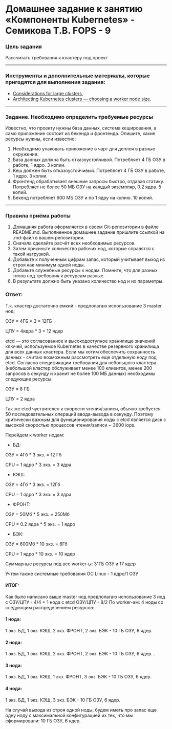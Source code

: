 # Домашнее задание к занятию «Компоненты Kubernetes» - Семикова Т.В. FOPS - 9

### Цель задания

Рассчитать требования к кластеру под проект

------

### Инструменты и дополнительные материалы, которые пригодятся для выполнения задания:

- [Considerations for large clusters](https://kubernetes.io/docs/setup/best-practices/cluster-large/),
- [Architecting Kubernetes clusters — choosing a worker node size](https://learnk8s.io/kubernetes-node-size).

------

### Задание. Необходимо определить требуемые ресурсы
Известно, что проекту нужны база данных, система кеширования, а само приложение состоит из бекенда и фронтенда. Опишите, какие ресурсы нужны, если известно:

1. Необходимо упаковать приложение в чарт для деплоя в разные окружения. 
2. База данных должна быть отказоустойчивой. Потребляет 4 ГБ ОЗУ в работе, 1 ядро. 3 копии. 
3. Кеш должен быть отказоустойчивый. Потребляет 4 ГБ ОЗУ в работе, 1 ядро. 3 копии. 
4. Фронтенд обрабатывает внешние запросы быстро, отдавая статику. Потребляет не более 50 МБ ОЗУ на каждый экземпляр, 0.2 ядра. 5 копий. 
5. Бекенд потребляет 600 МБ ОЗУ и по 1 ядру на копию. 10 копий.

----

### Правила приёма работы
1. Домашняя работа оформляется в своем Git-репозитории в файле README.md. Выполненное домашнее задание пришлите ссылкой на .md-файл в вашем репозитории.
2. Сначала сделайте расчёт всех необходимых ресурсов.
3. Затем прикиньте количество рабочих нод, которые справятся с такой нагрузкой.
4. Добавьте к полученным цифрам запас, который учитывает выход из строя как минимум одной ноды. 
5. Добавьте служебные ресурсы к нодам. Помните, что для разных типов нод требовния к ресурсам разные. 
6. В результате должно быть указано количество нод и их параметры.

### Ответ:
Т.к. кластер достаточно емкий - предполагаю использование 3 master нод:

ОЗУ = 4ГБ * 3 = 12ГБ

ЦПУ = 4ядра * 3 = 12 ядер

etcd — это согласованное и высокодоступное хранилище значений ключей, используемое Kubernetes в качестве резервного хранилища для всех данных кластера.
Если мы хотим обеспечить сохранность данных - считаю возможным рассмотреть еще отдельную ноду под etcd.
Согласно спецификации требования для небольшого кластера (небольшой кластер обслуживает менее 100 клиентов, менее 200 запросов в секунду и хранит не более 100 МБ данных) необходимы следующие ресурсы:

ОЗУ = 8 ГБ

ЦПУ = 2 ядра

Так же etcd чуствителен к скорости чтения/записи, обычно требуется 50 последовательных операций ввода-вывода в секунду. Поэтому критически важным для функционирования ноды с etcd является диск с высокой скоростью процессов чтения/записи ~ 3600 iops.  

Перейдем к worker нодам:

* БД:

ОЗУ = 4Гб * 3 экз. = 12 Гб

CPU = 1 ядро * 3 экз. = 3 ядра

* КЭШ:

ОЗУ = 4Гб * 3 экз. = 12Гб

CPU = 1 ядро * 3 экз. = 3 ядра

* ФРОНТ:

ОЗУ = 50Мб * 5 экз. = 250Мб

CPU = 0.2 ядра * 5 экз. = 1 ядро

* БЭК:

ОЗУ = 600Мб * 10 экз. = 6Гб

CPU = 1 ядро * 10 экз. = 10 ядер

Суммарные ресурсы под все worker-ы: 31ГБ ОЗУ и 17 ядер

Учтем также системные требования ОС Linux - 1 ядро/1 ОЗУ

#### ИТОГ:
Как было написано выше master нод предполагаю иcпользование 3 нод с ОЗУ/ЦПУ - 4/4 + 1 нода с etcd ОЗУ/ЦПУ - 8/2
По worker-ам: 4 ноды со следующим распределением ресурсов:
#### 1 нода:
1 экз. БД, 1 экз. КЭШ, 2 экз. ФРОНТ, 2 экз. БЭК - 10 ГБ ОЗУ, 6 ядер.

#### 2 нода:
1 экз. БД, 1 экз. КЭШ, 2 экз. ФРОНТ, 2 экз. БЭК - 10 ГБ ОЗУ, 6 ядер.
.
#### 3 нода:
1 экз. БД, 1 экз. КЭШ, 1 экз. ФРОНТ, 3 экз. БЭК - 10 ГБ ОЗУ, 6 ядер.

#### 4 нода:
1 экз. БД, 1 экз. КЭШ, 3 экз. БЭК - 10 ГБ ОЗУ, 6 ядер.

На случай выхода из строя одной ноды, будем иметь про запас еще одну ноду с максимальной конфигурацией их тех, что мы сформировали: 10 ГБ ОЗУ, 6 ядер.
